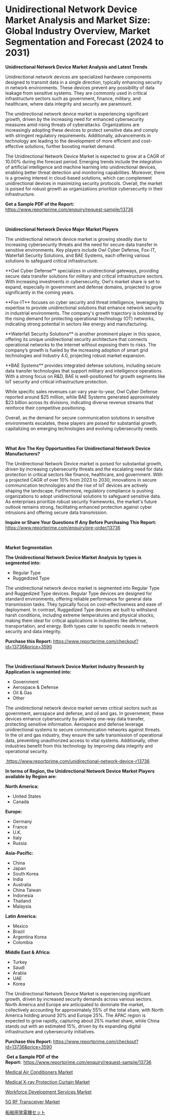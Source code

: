 <p><h1>Unidirectional Network Device Market Analysis and Market Size: Global Industry Overview, Market Segmentation and Forecast (2024 to 2031)</h1></p><p><strong>Unidirectional Network Device Market Analysis and Latest Trends</strong></p>
<p><p>Unidirectional network devices are specialized hardware components designed to transmit data in a single direction, typically enhancing security in network environments. These devices prevent any possibility of data leakage from sensitive systems. They are commonly used in critical infrastructure sectors such as government, finance, military, and healthcare, where data integrity and security are paramount.</p><p>The unidirectional network device market is experiencing significant growth, driven by the increasing need for enhanced cybersecurity measures amid rising threats of cyberattacks. Organizations are increasingly adopting these devices to protect sensitive data and comply with stringent regulatory requirements. Additionally, advancements in technology are leading to the development of more efficient and cost-effective solutions, further boosting market demand.</p><p>The Unidirectional Network Device Market is expected to grow at a CAGR of 10.00% during the forecast period. Emerging trends include the integration of artificial intelligence and machine learning into unidirectional devices, enabling better threat detection and monitoring capabilities. Moreover, there is a growing interest in cloud-based solutions, which can complement unidirectional devices in maximizing security protocols. Overall, the market is poised for robust growth as organizations prioritize cybersecurity in their infrastructure.</p></p>
<p><strong>Get a Sample PDF of the Report:&nbsp;</strong> <a href="https://www.reportprime.com/enquiry/request-sample/13736">https://www.reportprime.com/enquiry/request-sample/13736</a></p>
<p>&nbsp;</p>
<p><strong>Unidirectional Network Device Major Market Players</strong></p>
<p><p>The unidirectional network device market is growing steadily due to increasing cybersecurity threats and the need for secure data transfer in sensitive environments. Key players include Owl Cyber Defense, Fox-IT, Waterfall Security Solutions, and BAE Systems, each offering various solutions to safeguard critical infrastructure.</p><p>**Owl Cyber Defense** specializes in unidirectional gateways, providing secure data transfer solutions for military and critical infrastructure sectors. With increasing investments in cybersecurity, Owl's market share is set to expand, especially in government and defense domains, projected to grow significantly in the coming years.</p><p>**Fox-IT** focuses on cyber security and threat intelligence, leveraging its expertise to provide unidirectional solutions that enhance network security in industrial environments. The company's growth trajectory is bolstered by the rising demand for protecting operational technology (OT) networks, indicating strong potential in sectors like energy and manufacturing.</p><p>**Waterfall Security Solutions** is another prominent player in this space, offering its unique unidirectional security architecture that connects operational networks to the internet without exposing them to risks. The company’s growth is fueled by the increasing adoption of smart grid technologies and Industry 4.0, projecting robust market expansion.</p><p>**BAE Systems** provides integrated defense solutions, including secure data transfer technologies that support military and intelligence operations. With a strong focus on R&D, BAE is well-positioned for growth segments like IoT security and critical infrastructure protection.</p><p>While specific sales revenues can vary year-to-year, Owl Cyber Defense reported around $25 million, while BAE Systems generated approximately $23 billion across its divisions, indicating diverse revenue streams that reinforce their competitive positioning.</p><p>Overall, as the demand for secure communication solutions in sensitive environments escalates, these players are poised for substantial growth, capitalizing on emerging technologies and evolving cybersecurity needs.</p></p>
<p>&nbsp;</p>
<p><strong>What Are The Key Opportunities For Unidirectional Network Device Manufacturers?</strong></p>
<p><p>The Unidirectional Network Device market is poised for substantial growth, driven by increasing cybersecurity threats and the escalating need for data protection in critical sectors like finance, healthcare, and government. With a projected CAGR of over 10% from 2023 to 2030, innovations in secure communication technologies and the rise of IoT devices are actively shaping the landscape. Furthermore, regulatory compliance is pushing organizations to adopt unidirectional solutions to safeguard sensitive data. As enterprises prioritize robust security frameworks, the market's future outlook remains strong, facilitating enhanced protection against cyber intrusions and offering secure data transmission.</p></p>
<p><strong>Inquire or Share Your Questions If Any Before Purchasing This Report:</strong> <a href="https://www.reportprime.com/enquiry/pre-order/13736">https://www.reportprime.com/enquiry/pre-order/13736</a></p>
<p>&nbsp;</p>
<p><strong>Market Segmentation</strong></p>
<p><strong>The Unidirectional Network Device Market Analysis by types is segmented into:</strong></p>
<p><ul><li>Regular Type</li><li>Ruggedized Type</li></ul></p>
<p><p>The unidirectional network device market is segmented into Regular Type and Ruggedized Type devices. Regular Type devices are designed for standard environments, offering reliable performance for general data transmission tasks. They typically focus on cost-effectiveness and ease of deployment. In contrast, Ruggedized Type devices are built to withstand harsh conditions, including extreme temperatures and physical shocks, making them ideal for critical applications in industries like defense, transportation, and energy. Both types cater to specific needs in network security and data integrity.</p></p>
<p><strong>Purchase this Report:&nbsp;</strong><a href="https://www.reportprime.com/checkout?id=13736&price=3590">https://www.reportprime.com/checkout?id=13736&price=3590</a></p>
<p>&nbsp;</p>
<p><strong>The Unidirectional Network Device Market Industry Research by Application is segmented into:</strong></p>
<p><ul><li>Government</li><li>Aerospace & Defense</li><li>Oil & Gas</li><li>Other</li></ul></p>
<p><p>The unidirectional network device market serves critical sectors such as government, aerospace and defense, and oil and gas. In government, these devices enhance cybersecurity by allowing one-way data transfer, protecting sensitive information. Aerospace and defense leverage unidirectional systems to secure communication networks against threats. In the oil and gas industry, they ensure the safe transmission of operational data, preventing unauthorized access to vital systems. Additionally, other industries benefit from this technology by improving data integrity and operational security.</p></p>
<p><a href="https://www.reportprime.com/unidirectional-network-device-r13736">&nbsp;https://www.reportprime.com/unidirectional-network-device-r13736</a></p>
<p><strong>In terms of Region, the Unidirectional Network Device Market Players available by Region are:</strong></p>
<p>
    <p> <strong> North America: </strong>
        <ul>
            <li>United States</li>
            <li>Canada</li>
        </ul>
        </p> 
    <p> <strong> Europe: </strong>
        <ul>
            <li>Germany</li>
            <li>France</li>
            <li>U.K.</li>
            <li>Italy</li>
            <li>Russia</li>
        </ul>
        </p> 
    <p> <strong> Asia-Pacific: </strong>
        <ul>
            <li>China</li>
            <li>Japan</li>
            <li>South Korea</li>
            <li>India</li>
            <li>Australia</li>
            <li>China Taiwan</li>
            <li>Indonesia</li>
            <li>Thailand</li>
            <li>Malaysia</li>
        </ul>
        </p> 
    <p> <strong> Latin America: </strong>
        <ul>
            <li>Mexico</li>
            <li>Brazil</li>
            <li>Argentina Korea</li>
            <li>Colombia</li>
        </ul>
        </p> 
    <p> <strong> Middle East & Africa: </strong>
        <ul>
            <li>Turkey</li>
            <li>Saudi</li>
            <li>Arabia</li>
            <li>UAE</li>
            <li>Korea</li>
        </ul>
    </p>
    </p>
<p><p>The Unidirectional Network Device Market is experiencing significant growth, driven by increased security demands across various sectors. North America and Europe are anticipated to dominate the market, collectively accounting for approximately 55% of the total share, with North America holding around 30% and Europe 25%. The APAC region is expected to grow rapidly, capturing about 25% market share, while China stands out with an estimated 15%, driven by its expanding digital infrastructure and cybersecurity initiatives.</p></p>
<p><strong>Purchase this Report: </strong><a href="https://www.reportprime.com/checkout?id=13736&price=3590">https://www.reportprime.com/checkout?id=13736&price=3590</a></p>
<p>&nbsp;<strong>Get a Sample PDF of the Report:&nbsp;&nbsp;</strong><a href="https://www.reportprime.com/enquiry/request-sample/13736">https://www.reportprime.com/enquiry/request-sample/13736</a></p>
<p><strong></strong></p>
<p><p><a href="https://medium.com/@kathydiaz655/the-medical-air-conditioners-market-is-anticipated-to-experience-significant-growth-with-a-4e42eb53cdfb">Medical Air Conditioners Market</a></p><p><a href="https://medium.com/@kathydiaz655/the-comprehensive-medical-x-ray-protection-curtain-market-research-report-is-essential-for-15725ea66025">Medical X-ray Protection Curtain Market</a></p><p><a href="https://issuu.com/reportprime-2/docs/workforce-development-services-mark_5032bf05e13dbb">Workforce Development Services Market</a></p><p><a href="https://www.linkedin.com/pulse/5g-rf-transceiver-market-trends-growth-outlook-2024-2031-mkbce?trackingId=dkQuJWYHSm%2BcebtXjFvA2g%3D%3D">5G RF Transceiver Market</a></p><p><a href="https://medium.com/@evekerluke2023/ship-generator-sets-market-%E3%81%AE%E3%82%B0%E3%83%AD%E3%83%BC%E3%83%90%E3%83%AB%E5%B8%82%E5%A0%B4%E6%A6%82%E8%A6%81%E3%81%AF-%E4%B8%96%E7%95%8C%E3%81%8A%E3%82%88%E3%81%B3%E4%B8%BB%E8%A6%81%E5%B8%82%E5%A0%B4%E3%81%AB%E3%81%8A%E3%81%91%E3%82%8B%E6%A5%AD%E7%95%8C%E3%81%AB%E5%BD%B1%E9%9F%BF%E3%82%92%E4%B8%8E%E3%81%88%E3%82%8B%E4%B8%BB%E8%A6%81%E3%81%AA%E3%83%88%E3%83%AC%E3%83%B3%E3%83%89%E3%81%AB%E3%81%A4%E3%81%84%E3%81%A6-%E7%8B%AC%E8%87%AA%E3%81%AE%E8%A6%96%E7%82%B9%E3%82%92%E6%8F%90%E4%BE%9B%E3%81%97%E3%81%BE%E3%81%99-4fa32a693242">船舶用発電機セット</a></p></p>